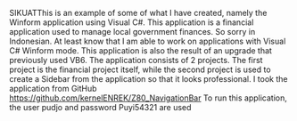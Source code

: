 SIKUATThis is an example of some of what I have created, namely the Winform application using Visual C#.
This application is a financial application used to manage local government finances. So sorry in Indonesian. At least know that I am able to work on applications with Visual C# Winform mode. This application is also the result of an upgrade that previously used VB6. The application consists of 2 projects. The first project is the financial project itself, while the second project is used to create a Sidebar from the application so that it looks professional. I took the application from GitHub https://github.com/kernelENREK/Z80_NavigationBar To run this application, the user pudjo and password Puyi54321 are used
